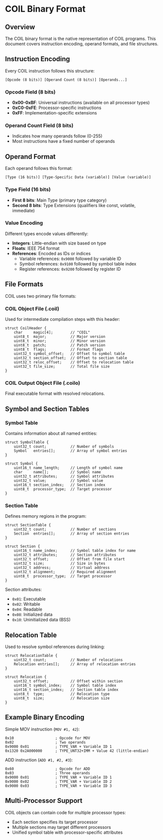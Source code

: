 # COIL Binary Format

## Overview

The COIL binary format is the native representation of COIL programs. This document covers instruction encoding, operand formats, and file structures.

## Instruction Encoding

Every COIL instruction follows this structure:
```
[Opcode (8 bits)] [Operand Count (8 bits)] [Operands...]
```

### Opcode Field (8 bits)
- **0x00-0xBF**: Universal instructions (available on all processor types)
- **0xC0-0xFE**: Processor-specific instructions
- **0xFF**: Implementation-specific extensions

### Operand Count Field (8 bits)
- Indicates how many operands follow (0-255)
- Most instructions have a fixed number of operands

## Operand Format

Each operand follows this format:
```
[Type (16 bits)] [Type-Specific Data (variable)] [Value (variable)]
```

### Type Field (16 bits)
- **First 8 bits**: Main Type (primary type category)
- **Second 8 bits**: Type Extensions (qualifiers like const, volatile, immediate)

### Value Encoding

Different types encode values differently:
- **Integers**: Little-endian with size based on type
- **Floats**: IEEE 754 format
- **References**: Encoded as IDs or indices
  - Variable references: `0x9000` followed by variable ID
  - Symbol references: `0x9100` followed by symbol table index
  - Register references: `0x9200` followed by register ID

## File Formats

COIL uses two primary file formats:

### COIL Object File (.coil)

Used for intermediate compilation steps with this header:
```
struct CoilHeader {
    char     magic[4];        // "COIL"
    uint8_t  major;           // Major version
    uint8_t  minor;           // Minor version
    uint8_t  patch;           // Patch version
    uint8_t  flags;           // Format flags
    uint32_t symbol_offset;   // Offset to symbol table
    uint32_t section_offset;  // Offset to section table
    uint32_t reloc_offset;    // Offset to relocation table
    uint32_t file_size;       // Total file size
}
```

### COIL Output Object File (.coilo)

Final executable format with resolved relocations.

## Symbol and Section Tables

### Symbol Table

Contains information about all named entities:
```
struct SymbolTable {
    uint32_t count;           // Number of symbols
    Symbol   entries[];       // Array of symbol entries
}

struct Symbol {
    uint16_t name_length;     // Length of symbol name
    char     name[];          // Symbol name
    uint32_t attributes;      // Symbol attributes
    uint32_t value;           // Symbol value
    uint16_t section_index;   // Section index
    uint8_t  processor_type;  // Target processor
}
```

### Section Table

Defines memory regions in the program:
```
struct SectionTable {
    uint32_t count;           // Number of sections
    Section  entries[];       // Array of section entries
}

struct Section {
    uint16_t name_index;      // Symbol table index for name
    uint32_t attributes;      // Section attributes
    uint32_t offset;          // Offset from file start
    uint32_t size;            // Size in bytes
    uint32_t address;         // Virtual address
    uint32_t alignment;       // Required alignment
    uint8_t  processor_type;  // Target processor
}
```

Section attributes:
- `0x01`: Executable
- `0x02`: Writable
- `0x04`: Readable
- `0x08`: Initialized data
- `0x10`: Uninitialized data (BSS)

## Relocation Table

Used to resolve symbol references during linking:
```
struct RelocationTable {
    uint32_t count;           // Number of relocations
    Relocation entries[];     // Array of relocation entries
}

struct Relocation {
    uint32_t offset;          // Offset within section
    uint16_t symbol_index;    // Symbol table index
    uint16_t section_index;   // Section table index
    uint8_t  type;            // Relocation type
    uint8_t  size;            // Relocation size
}
```

## Example Binary Encoding

Simple MOV instruction (`MOV #1, 42`):
```
0x10                   ; Opcode for MOV
0x02                   ; Two operands
0x9000 0x01            ; TYPE_VAR + Variable ID 1
0x1320 0x2A000000      ; TYPE_UNT32+IMM + Value 42 (little-endian)
```

ADD instruction (`ADD #1, #2, #3`):
```
0x60                   ; Opcode for ADD
0x03                   ; Three operands
0x9000 0x01            ; TYPE_VAR + Variable ID 1
0x9000 0x02            ; TYPE_VAR + Variable ID 2
0x9000 0x03            ; TYPE_VAR + Variable ID 3
```

## Multi-Processor Support

COIL objects can contain code for multiple processor types:
- Each section specifies its target processor
- Multiple sections may target different processors
- Unified symbol table with processor-specific attributes